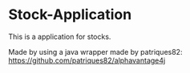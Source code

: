 # Stock-Application

This is a application for stocks.

Made by using a java wrapper made by patriques82: https://github.com/patriques82/alphavantage4j
